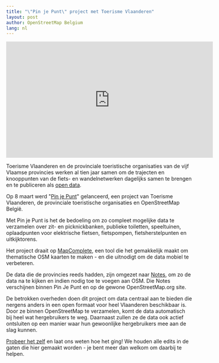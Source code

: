 ```yaml
---
title: "\"Pin je Punt\" project met Toerisme Vlaanderen"
layout: post
author: OpenStreetMap Belgium
lang: nl
---
```


<div style="text-align: center;">
  <iframe width="560" height="315" src="https://www.youtube-nocookie.com/embed/7OtCK1_VsSI" title="YouTube video player" frameborder="0" allow="accelerometer; autoplay; clipboard-write; encrypted-media; gyroscope; picture-in-picture" allowfullscreen></iframe>
</div>

Toerisme Vlaanderen en de provinciale toeristische organisaties van de vijf Vlaamse provincies werken al tien jaar samen om de trajecten en knooppunten van de fiets- en wandelnetwerken dagelijks samen te brengen en te publiceren als [open data](https://opendata.vlaanderen.be/dataset?tags=Recreatie).

Op 8 maart werd  "[Pin je Punt](https://www.toerismevlaanderen.be/pinjepunt)" gelanceerd, een project van Toerisme Vlaanderen, de provinciale toeristische organisaties en OpenStreetMap België.

Met Pin je Punt is het de bedoeling om zo compleet mogelijke data te verzamelen over zit- en picknickbanken, publieke toiletten, speeltuinen, oplaadpunten voor elektrische fietsen, fietspompen, fietsherstelpunten en uitkijktorens.

Het project draait op [MapComplete](https://mapcomplete.osm.be/), een tool die het gemakkelijk maakt om thematische OSM kaarten te maken - en die uitnodigt om de data mobiel te verbeteren.

De data die de provincies reeds hadden, zijn omgezet naar [Notes](https://www.openstreetmap.org/user/Toerisme%20Vlaanderen%20-%20Pin%20je%20punt/notes), om zo de data na te kijken en indien nodig toe te voegen aan OSM. Die Notes verschijnen binnen Pin Je Punt en op de gewone OpenStreetMap.org site.

De betrokken overheden doen dit project om data centraal aan te bieden die nergens anders in een open formaat voor heel Vlaanderen beschikbaar is. Door ze binnen OpenStreetMap te verzamelen, komt de data automatisch bij heel wat hergebruikers te weg. Daarnaast zullen ze de data ook actief ontsluiten op een manier waar hun gewoonlijke hergebruikers mee aan de slag kunnen.

[Probeer het zelf](https://www.toerismevlaanderen.be/pinjepunt) en laat ons weten hoe het ging! We houden alle edits in de gaten die hier gemaakt worden - je bent meer dan welkom om daarbij te helpen.
